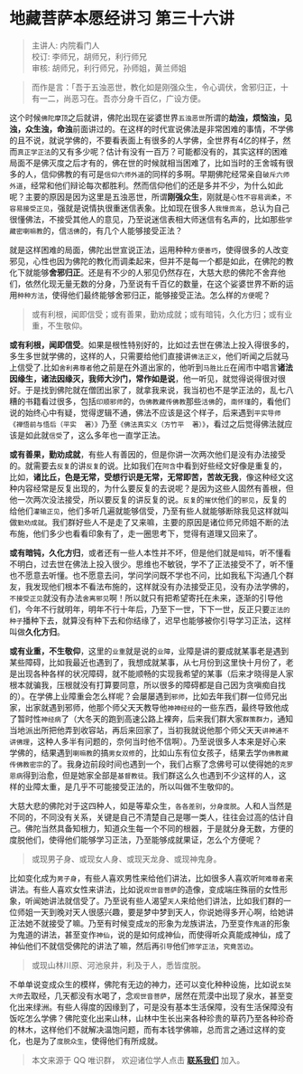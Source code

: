 # 地藏菩萨本愿经讲习 第三十六讲

> 主讲人: 内院看门人 <br />
> 校订: 李师兄，胡师兄，利行师兄 <br />
> 审核: 胡师兄，利行师兄，孙师姐，黄兰师姐 <br />

> 而作是言：「吾于五浊恶世，教化如是刚强众生，令心调伏，舍邪归正，十有一二，尚恶习在。吾亦分身千百亿，广设方便。

这个时候`佛陀摩顶`之后就讲，佛陀出现在娑婆世界`五浊恶世`所谓的**劫浊，烦恼浊，见浊，众生浊，命浊**前面讲过的。在这样的时代宣说佛法是非常困难的事情，不学佛的且不说，就说学佛的，不要看表面上有很多的人学佛，全世界有4亿的样子，然而`真正学正法`的又有多少呢？估计有没有一百万？可能都没有的，其实这样的困难局面不是佛灭度之后才有的，佛在世的时候就相当困难了，比如当时的王舍城有很多的人，信仰佛教的有可是`信仰六师外道`的同样的多啊。早期佛陀经常亲自`破斥六师外道`，经常和他们辩论每次都胜利。然而信仰他们的还是多并不少，为什么如此呢？主要的原因是因为这里是五浊恶世，所谓**刚强众生**，刚就是`心性不容易调柔`，`不容易接受正见`，强就是说情执很重迷信表象。比如现在很多人`我慢贡高`，总认为自己很懂佛法，不接受其他人的意见，乃至说迷信表相大师迷信有名声的，比如那些`学藏密喇嘛教`的，信`活佛`的，有几个人能够接受正法？

就是这样困难的局面，佛陀出世宣说正法，运用种种`方便善巧`，使得很多的人改变邪见，心性也因为佛陀的教化而调柔起来，但并不是每一个都是如此，在佛陀的教化下就能够**舍邪归正**。还是有不少的人邪见仍然存在，大慈大悲的佛陀不舍弃他们，依然化现无量无数的分身，乃至说有千百亿的数量，在这个娑婆世界不断的运用`种种方法`，使得他们最终能够舍邪归正，能够接受正法。怎么样的`方便`呢？
  
> 或有利根，闻即信受；或有善果，勤劝成就；或有暗钝，久化方归；或有业重，不生敬仰。

**或有利根，闻即信受**。如果是根性特别好的，比如过去世在佛法上投入得很多的，多生多世就学佛的，这样的人，只需要给他们直接讲`佛法正义`，他们听闻之后就马上信受了.比如`舍利弗尊者`他之前是在外道出家的，他听到`马胜比丘`在闹市中唱言**诸法因缘生，诸法因缘灭，我师大沙门，常作如是说**，他一听见，就觉得说得很对很好。于是找到佛陀就在僧团出家了，就拿我来说，我当初也不是学正法的，乱七八糟的书籍看过很多，包括`印顺邪师`的，`伪佛教藏传佛教`那些`活佛`的，`南怀瑾`的，看他们说的始终心中有疑，觉得逻辑不通，佛法不应该是这个样子，后来遇到`平实导师` `《禅悟前与悟后（平实  著）》`乃至`《佛法真实义（方竹平  著）》`，看过之后觉得佛法就应该是如此就`信受`了，这么多年也一直学正法。

**或有善果，勤劝成就**，有些人有善因的，但是你讲一次两次他们是没有办法接受的。就需要去`反复`的讲`反复`的说。比如我们在`阿含`中看到好些经文好像是重复的，比如，**诸比丘，色是无常，受想行识是无常，无常即苦，苦故无我**，像这种经文这种内容经常是反复出现的，为什么要反复的去说呢？是因为这些人固然有善根，但他一次两次没法接受，所以要反复的讲反复的说。`反复`的`摧伏`他们的`邪见`，反复的给他们`灌输正见`，他们多听几遍就能够信受，乃至有些人就能够断除我见这样就叫做`勤劝成就`。我们群好些人不是走了又来嘛，主要的原因是诸位师兄师姐不断的法布施，他们多少也看看印象有了，走一圈思考下，觉得有道理又回来了。

**或有暗钝，久化方归**，或者还有一些人本性并不坏，但是他们就是`暗钝`，听不懂看不明白，过去世在佛法上投入很少。思维也不敏锐，学不了正法接受不了，听不懂也不愿意去听懂。也不愿意去问，学问学问既不学也不问，比如我私下沟通几个群友，我发现他们根本不看法布施的，这样就没有办法接受正见，没有办法学佛的，`不接受正见`就没有办法`舍离邪见`啊！所以就只有把希望寄托在未来，逐渐的引导他们，今年不行就明年，明年不行十年后，乃至下一世，下下一世，反正只要`正法的种子`播种下去，就算没有种下去和你结缘了，迟早也能够被你引导学习正法，这样叫做**久化方归**。

**或有业重，不生敬仰**，这里的`业重`就是说的`业障`，业障是讲的要成就某事老是遇到某些障碍，比如我最近也遇到了，我想成就某事，从七月份到这里快十月份了，老是出现各种各样的状况障碍，就不能顺畅的实现我希望的某事（后来才晓得是人家根本就骗我，压根就没有打算要同意，所以很多的障碍都是自己因为贪嗔痴自找的）。在学佛上业障重会怎么样呢？会屡屡遇到`邪师`，比如去年我们群一位师兄出家，出家就遇到邪师，他那个师父天天教导他`神神经经`的一些东西，最终导致他成了暂时性`神经病`了（大冬天的跑到高速公路上裸奔，后来我们群大家`群策群力`，通知当地派出所把他弄到收容站，再后来回家了，当初我就说他那个师父天天`讲神通不讲佛理`，这种人多半有问题的，奈何当时他不信啊）。乃至说很多人本来是好心来学佛的，结果遇到`喇嘛教`的搞`男女双修`的，比如山东有位女孩子，结果去学`伪佛教藏传佛教密宗`的了。我身边前段时间也遇到一个，我们占察了念佛号可以使得她的`克罗恩病`得到治愈，但是她家全部是`基督教徒`。我们群这么久也遇到不少这样的人，这样的业障太重，是几乎不可能接受正法的，所以叫做不生敬仰的。

大慈大悲的佛陀对于这四种人，如是等辈众生，`各各差别`，`分身度脱`。人和人当然是不同的，不同没有关系，关键是自己不清楚自己是哪一类人，往往会过高的估计自己。佛陀当然具备知根力，知道众生每一个不同的根器，于是就分身无数，方便的度脱他们，使得他们能够学习正法，乃至能够成就果证，怎么个方便呢？

> 或现男子身、或现女人身、或现天龙身、或现神鬼身。

比如变化成为`男子身`，有些人喜欢男性来给他们讲法，比如很多人喜欢听`阿难尊者`来讲法。有些人喜欢女性来讲法，比如说`观世音菩萨`的造像，变成端庄殊丽的女性形象，听闻她讲法就信受了。乃至说有些人渴望`天人`来给他们讲法，比如我们群的一位师姐一天到晚对天人很感兴趣，要是梦中梦到天人，你说她得多开心啊，给她讲正法她不就接受了嘛。乃至有时候变成`龙`的形象为龙族讲法，乃至变作`鬼道`的形象为鬼道的讲法，甚至变作`神仙`，说的是如何成神仙，而使得听众真能成神仙，成了神仙他们不就信受佛陀的讲法了嘛，然后再`引导`他们`修学正法`，`究竟苦边`。

> 或现山林川原、河池泉井，利及于人，悉皆度脱。

不单单说变成众生的模样，佛陀有无边的神力，还可以变化种种设施，比如说`玄奘大师`去取经，几天都没有水喝了，念`观世音菩萨`，居然在荒漠中出现了泉水，甚至变化出来绿洲。有些人得度的因缘到了，可是没有基本生活保障，没有生活保障没有饭吃怎么学佛？佛陀变化出来山林，山林中生长出来各种珍贵的草药乃至各种珍奇的林木，这样他们不就解决温饱问题，而有本钱学佛嘛，总而言之通过这样的变化，也是为了`度脱众生`，使得他们有所成就。

> 本文来源于 QQ 唯识群， 欢迎诸位学人点击 **[联系我们](https://mp.weixin.qq.com/s/lZCfWjmLjgNR165Tx4_bCQ)** 加入。
